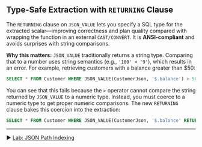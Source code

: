 ﻿## Type-Safe Extraction with `RETURNING` Clause

The `RETURNING` clause on `JSON_VALUE` lets you specify a SQL type for the extracted scalar—improving correctness and plan quality compared with wrapping the function in an external `CAST/CONVERT`. It is **ANSI‑compliant** and avoids surprises with string comparisons.

**Why this matters:** `JSON_VALUE` traditionally returns a string type. Comparing that to a number uses string semantics (e.g., `'100' < '9'`), which results in an error. For example, retrieving customers with a balance greater than $50:

```sql
SELECT * FROM Customer WHERE JSON_VALUE(CustomerJson, '$.balance') > 50
```

You can see that this fails because the `>` operator cannot compare the string returned by `JSON_VALUE` to a numeric type. Instead, you must coerce to a numeric type to get proper numeric comparisons. The new `RETURNING` clause bakes this coercion into the extraction:

```sql
SELECT * FROM Customer WHERE JSON_VALUE(CustomerJson, '$.balance' RETURNING int) > 50
```

___

▶ [Lab: JSON Path Indexing](https://github.com/lennilobel/sql2025-workshop-hol-orlando2025/blob/main/HOL/2.%20JSON%20Support/4.%20JSON%20Path%20Indexing.md)
